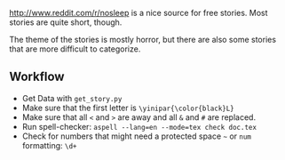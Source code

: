 http://www.reddit.com/r/nosleep is a nice source for free stories.
Most stories are quite short, though.

The theme of the stories is mostly horror, but there are also some stories
that are more difficult to categorize.

## Workflow
* Get Data with `get_story.py`
* Make sure that the first letter is `\yinipar{\color{black}L}`
* Make sure that all `<` and `>` are away and all `&` and `#` are replaced.
* Run spell-checker: `aspell --lang=en --mode=tex check doc.tex`
* Check for numbers that might need a protected space `~` or `num` formatting: `\d+`